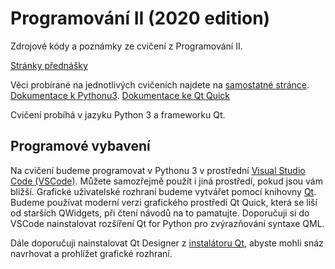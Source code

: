 # Programování II (2020 edition)

Zdrojové kódy a poznámky ze cvičení z Programování II. 

[Stránky přednášky](https://web.natur.cuni.cz/~bayertom/index.php/9-teaching/11-programovani-ii)

Věci probírané na jednotlivých cvičeních najdete na [samostatné stránce](prubeh.md).
[Dokumentace k Pythonu3](https://docs.python.org/3/).
[Dokumentace ke Qt Quick](https://doc.qt.io/qt-5/qtquick-index.html)

Cvičení probíhá v jazyku Python 3 a frameworku Qt.

## Programové vybavení

Na cvičení budeme programovat v Pythonu 3 v prostřední [Visual Studio
Code (VSCode)](https://code.visualstudio.com/). Můžete samozřejmě použít i jiná
prostředí, pokud jsou vám bližší. Grafické uživatelské rozhraní budeme  vytvářet
pomocí knihovny [Qt](https://www.qt.io/). Budeme používat moderní verzi
grafického prostředí Qt Quick, která se liší od starších QWidgets, při čtení
návodů na to pamatujte. Doporučuji si do VSCode nainstalovat rozšíření Qt for
Python pro zvýrazňování syntaxe QML.

Dále doporučuji nainstalovat Qt Designer z [instalátoru
Qt](https://www.qt.io/download-qt-installer), abyste mohli snáz navrhovat a
prohlížet grafické rozhraní.
